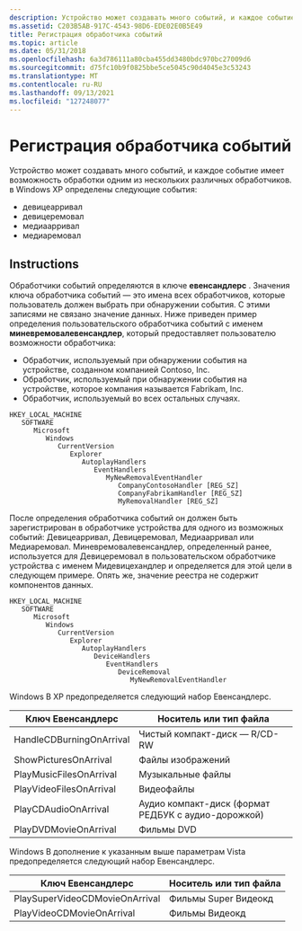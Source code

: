 ```yaml
---
description: Устройство может создавать много событий, и каждое событие имеет возможность обработки одним из нескольких различных обработчиков.
ms.assetid: C203B5AB-917C-4543-98D6-EDE02E0B5E49
title: Регистрация обработчика событий
ms.topic: article
ms.date: 05/31/2018
ms.openlocfilehash: 6a3d786111a80cba455dd3480bdc970bc27009d6
ms.sourcegitcommit: d75fc10b9f0825bbe5ce5045c90d4045e3c53243
ms.translationtype: MT
ms.contentlocale: ru-RU
ms.lasthandoff: 09/13/2021
ms.locfileid: "127248077"
---
```

# <a name="how-to-register-an-event-handler"></a>Регистрация обработчика событий

Устройство может создавать много событий, и каждое событие имеет возможность обработки одним из нескольких различных обработчиков. в Windows XP определены следующие события:

-   девицеарривал
-   девицеремовал
-   медиаарривал
-   медиаремовал

## <a name="instructions"></a>Instructions


Обработчики событий определяются в ключе **евенсандлерс** . Значения ключа обработчика событий — это имена всех обработчиков, которые пользователь должен выбрать при обнаружении события. С этими записями не связано значение данных. Ниже приведен пример определения пользовательского обработчика событий с именем **миневремовалевенсандлер**, который предоставляет пользователю возможности обработчика:

-   Обработчик, используемый при обнаружении события на устройстве, созданном компанией Contoso, Inc.
-   Обработчик, используемый при обнаружении события на устройстве, которое компания называется Fabrikam, Inc.
-   Обработчик, используемый во всех остальных случаях.

```
HKEY_LOCAL_MACHINE
   SOFTWARE
      Microsoft
         Windows
            CurrentVersion
               Explorer
                  AutoplayHandlers
                     EventHandlers
                        MyNewRemovalEventHandler
                           CompanyContosoHandler [REG_SZ]
                           CompanyFabrikamHandler [REG_SZ]
                           MyRemovalHandler [REG_SZ]
```

После определения обработчика событий он должен быть зарегистрирован в обработчике устройства для одного из возможных событий: Девицеарривал, Девицеремовал, Медиаарривал или Медиаремовал. Миневремовалевенсандлер, определенный ранее, используется для Девицеремовал в пользовательском обработчике устройства с именем Мидевицехандлер и определяется для этой цели в следующем примере. Опять же, значение реестра не содержит компонентов данных.

```
HKEY_LOCAL_MACHINE
   SOFTWARE
      Microsoft
         Windows
            CurrentVersion
               Explorer
                  AutoplayHandlers
                     DeviceHandlers
                        EventHandlers
                           DeviceRemoval
                              MyNewRemovalEventHandler
```

Windows В XP предопределяется следующий набор Евенсандлерс. 

| Ключ Евенсандлерс        | Носитель или тип файла                             |
|--------------------------|------------------------------------------------|
| HandleCDBurningOnArrival | Чистый компакт-диск — R/CD-RW                               |
| ShowPicturesOnArrival    | Файлы изображений                                  |
| PlayMusicFilesOnArrival  | Музыкальные файлы                                    |
| PlayVideoFilesOnArrival  | Видеофайлы                                    |
| PlayCDAudioOnArrival     | Аудио компакт-диск (формат РЕДБУК с аудио-дорожкой) |
| PlayDVDMovieOnArrival    | Фильмы DVD                                     |



 

Windows В дополнение к указанным выше параметрам Vista предопределяется следующий набор Евенсандлерс. 

| Ключ Евенсандлерс              | Носитель или тип файла   |
|--------------------------------|----------------------|
| PlaySuperVideoCDMovieOnArrival | Фильмы Super Видеокд |
| PlayVideoCDMovieOnArrival      | Фильмы Видеокд       |



 

 

 



